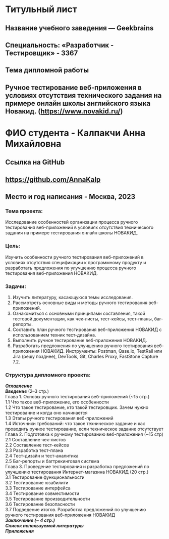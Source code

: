 # Титульный лист


## Название учебного заведения — Geekbrains

## Специальность: «Разработчик - Тестировщик» - 3367

## Тема дипломной работы

## Ручное тестирование веб-приложения в условиях отсутствия технического задания на примере онлайн школы английского языка Новакид. (https://www.novakid.ru/)

# ФИО студента - Калпакчи Анна Михайловна

## Ссылка на GitHub
## https://github.com/AnnaKalp

## Место и год написания - Москва, 2023
### Тема проекта: 
Исследование особенностей организации процесса ручного тестирования веб-приложений в условиях отсутствия технического задания на примере тестирования онлайн школы НОВАКИД.
### Цель:
Изучить особенности ручного тестирования веб-приложений в условиях отсутствия спецификации к программному продукту и разработать предложения по улучшению процесса ручного тестирования веб-приложения НОВАКИД.
### Задачи:
1.	Изучить литературу, касающуюся темы исследования.
2.	Рассмотреть основные виды и методы ручного тестирования веб-приложений.
3.	Ознакомиться с основными принципами составления, такой тестовой документации, как чек-листы, тест-кейсы, тест-планы, баг-репорты.
4.	Составить план ручного тестирования веб-приложения НОВАКИД с использованием техник тест-дизайна.
5.	Выполнить ручное тестирование веб-приложения НОВАКИД.
6.	Разработать предложения по улучшению ручного тестирования веб-приложения НОВАКИД.
Инструменты: Postman, Qase.io, TestRail или Jira (решу позднее), DevTools, Git, Charles Proxy, FastStone Capture 7.2.
### Структура дипломного проекта:
***Оглавление***  
***Введение*** (2–3 стр.)  
Глава 1. Основы ручного тестирования веб-приложений (~15 стр.)  
1.1 Что такое веб-приложение, его особенности  
1.2 Что такое тестирование, кто такой тестировщик. Зачем нужно тестирование и когда оно начинается  
1.3 Этапы ручного тестирования веб-приложений  
1.4 Источники требований: что такое техническое задание и как проводить ручное тестирование, если техническое задание отсутствует  
Глава 2. Подготовка к ручному тестированию веб-приложения (~15 стр)  
2.1 Составление чек-листов  
2.2 Составление тест-кейсов  
2.3 Разработка тест-плана  
2.4 Тест-дизайн и тест-аналитика  
2.5 Баг-репорты и багтрекинговая система  
Глава 3. Проведение тестирования и разработка предложений по улучшению тестирования Интернет-магазина НОВАКИД (20 стр.)  
3.1 Тестирование функциональности  
3.2 Тестирование юзабилити  
3.3 Тестирование интерфейса  
3.4 Тестирование совместимости  
3.5 Тестирование производительности  
3.6 Тестирование безопасности  
3.7 Подведение итогов. Разработка предложений по улучшению ручного тестирования веб-приложения НОВАКИД  
***Заключение (~ 4 стр.)***  
***Список используемой литературы***  
***Приложения***  


